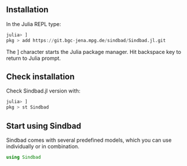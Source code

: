 ## Installation

In the Julia REPL type:

````julia
julia> ]
pkg > add https://git.bgc-jena.mpg.de/sindbad/Sindbad.jl.git
````

The ] character starts the Julia package manager. Hit backspace key to return to Julia prompt.

## Check installation

Check Sindbad.jl version with:

````julia
julia> ]
pkg > st Sindbad
````

## Start using Sindbad

Sindbad comes with several predefined models, which you can use individually or in combination.

```julia
using Sindbad
```
